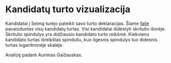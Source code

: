 Kandidatų turto vizualizacija
==================================

Kandidatai į Seimą turėjo pateikti savo turto deklaracijas. Šiame [faile]()
pavaizduotas visų kandidatų turtas. Visi kandidatai išdėstyti skritulio
išorėje. Skritulio spindulys yra didžiausio kandidato turto reikšmė. Kiekvieno
kandidato turtas išreikštas spinduliu, kuo ilgesnis spindulys tuo didesnis
turtas logaritminėje skalėje. 

Analizę padarė Aurimas Gaižauskas.
